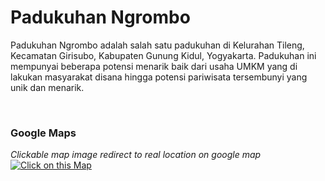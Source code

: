 # Padukuhan Ngrombo

Padukuhan Ngrombo adalah salah satu padukuhan di Kelurahan Tileng, Kecamatan Girisubo, Kabupaten Gunung Kidul, Yogyakarta. Padukuhan ini mempunyai beberapa potensi menarik baik dari usaha UMKM yang di lakukan masyarakat disana hingga potensi pariwisata tersembunyi yang unik dan menarik.

<br>

### Google Maps
_Clickable map image redirect to real location on google map_
[![Click on this Map](https://github.com/Padukuhan-Ngrombo/.github/assets/172066029/0a9c8c39-28f6-46da-993d-73eac772380f)](https://maps.app.goo.gl/mnweqZAMfgjFwLJw9)

<!--

**Here are some ideas to get you started:**

🙋‍♀️ A short introduction - what is your organization all about?
🌈 Contribution guidelines - how can the community get involved?
👩‍💻 Useful resources - where can the community find your docs? Is there anything else the community should know?
🍿 Fun facts - what does your team eat for breakfast?
🧙 Remember, you can do mighty things with the power of [Markdown](https://docs.github.com/github/writing-on-github/getting-started-with-writing-and-formatting-on-github/basic-writing-and-formatting-syntax)
-->
